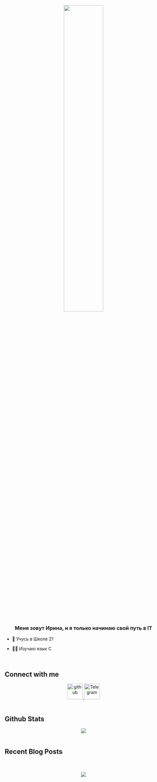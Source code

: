 <div align="center">
<img src="https://media3.giphy.com/media/S8TzelADdK7md7YaKl/giphy.gif?cid=ecf05e47r1rocmpb9xvvrbneacuy9u704vcqdf7n6m1eq7wr&ep=v1_gifs_search&rid=giphy.gif&ct=g" align="center" style="width: 50%" />
</div>  
  

### <div align="center">Меня зовут Ирина, и я только начинаю свой путь в IT</div>  
  

- 📆 Учусь в Школе 21  
  
  
- 👩‍💻 Изучаю язык С  
  

<br/>  





## Connect with me  
<div align="center">
<a href="https://github.com/Daffna" target="_blank">
<img src=https://cdn.iconscout.com/icon/free/png-512/github-159-721954.png?f=avif&w=256 width="50" height="50" alt=github />
<a href="https://t.me/Daffynka">
    <img src="https://cdn.iconscout.com/icon/free/png-256/telegram-3-226554.png?f=webp&w=256" width="50" height="50" alt="Telegram">
</a>  
</div>  
  

<br/>  


## Github Stats  
<div align="center"><img src="https://github-readme-stats.vercel.app/api?username=Daffna&show_icons=true&count_private=true&hide_border=true" align="center" /></div>  

<br/>  


## Recent Blog Posts  
  

<br/>  

  

<br/>  

<div align="center">
<img src="https://komarev.com/ghpvc/?username=Daffna&&style=flat-square" align="center" />
</div>  
  

<br/>  

<div align="center"></div>
<br />


